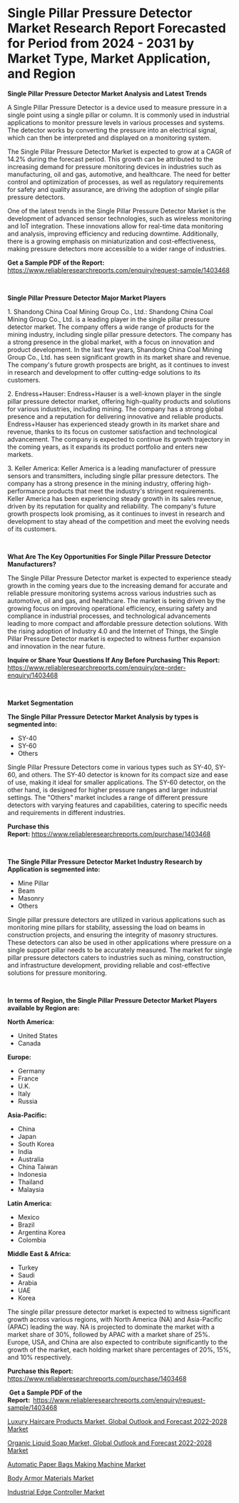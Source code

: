 <p><h1>Single Pillar Pressure Detector Market Research Report Forecasted for Period from 2024 -  2031 by Market Type, Market Application, and Region</h1></p><p><strong>Single Pillar Pressure Detector Market Analysis and Latest Trends</strong></p>
<p><p>A Single Pillar Pressure Detector is a device used to measure pressure in a single point using a single pillar or column. It is commonly used in industrial applications to monitor pressure levels in various processes and systems. The detector works by converting the pressure into an electrical signal, which can then be interpreted and displayed on a monitoring system.</p><p>The Single Pillar Pressure Detector Market is expected to grow at a CAGR of 14.2% during the forecast period. This growth can be attributed to the increasing demand for pressure monitoring devices in industries such as manufacturing, oil and gas, automotive, and healthcare. The need for better control and optimization of processes, as well as regulatory requirements for safety and quality assurance, are driving the adoption of single pillar pressure detectors.</p><p>One of the latest trends in the Single Pillar Pressure Detector Market is the development of advanced sensor technologies, such as wireless monitoring and IoT integration. These innovations allow for real-time data monitoring and analysis, improving efficiency and reducing downtime. Additionally, there is a growing emphasis on miniaturization and cost-effectiveness, making pressure detectors more accessible to a wider range of industries.</p></p>
<p><strong>Get a Sample PDF of the Report:&nbsp;</strong> <a href="https://www.reliableresearchreports.com/enquiry/request-sample/1403468">https://www.reliableresearchreports.com/enquiry/request-sample/1403468</a></p>
<p>&nbsp;</p>
<p><strong>Single Pillar Pressure Detector Major Market Players</strong></p>
<p><p>1. Shandong China Coal Mining Group Co., Ltd.: Shandong China Coal Mining Group Co., Ltd. is a leading player in the single pillar pressure detector market. The company offers a wide range of products for the mining industry, including single pillar pressure detectors. The company has a strong presence in the global market, with a focus on innovation and product development. In the last few years, Shandong China Coal Mining Group Co., Ltd. has seen significant growth in its market share and revenue. The company's future growth prospects are bright, as it continues to invest in research and development to offer cutting-edge solutions to its customers.</p><p>2. Endress+Hauser: Endress+Hauser is a well-known player in the single pillar pressure detector market, offering high-quality products and solutions for various industries, including mining. The company has a strong global presence and a reputation for delivering innovative and reliable products. Endress+Hauser has experienced steady growth in its market share and revenue, thanks to its focus on customer satisfaction and technological advancement. The company is expected to continue its growth trajectory in the coming years, as it expands its product portfolio and enters new markets.</p><p>3. Keller America: Keller America is a leading manufacturer of pressure sensors and transmitters, including single pillar pressure detectors. The company has a strong presence in the mining industry, offering high-performance products that meet the industry's stringent requirements. Keller America has been experiencing steady growth in its sales revenue, driven by its reputation for quality and reliability. The company's future growth prospects look promising, as it continues to invest in research and development to stay ahead of the competition and meet the evolving needs of its customers.</p></p>
<p>&nbsp;</p>
<p><strong>What Are The Key Opportunities For Single Pillar Pressure Detector Manufacturers?</strong></p>
<p><p>The Single Pillar Pressure Detector market is expected to experience steady growth in the coming years due to the increasing demand for accurate and reliable pressure monitoring systems across various industries such as automotive, oil and gas, and healthcare. The market is being driven by the growing focus on improving operational efficiency, ensuring safety and compliance in industrial processes, and technological advancements leading to more compact and affordable pressure detection solutions. With the rising adoption of Industry 4.0 and the Internet of Things, the Single Pillar Pressure Detector market is expected to witness further expansion and innovation in the near future.</p></p>
<p><strong>Inquire or Share Your Questions If Any Before Purchasing This Report:</strong> <a href="https://www.reliableresearchreports.com/enquiry/pre-order-enquiry/1403468">https://www.reliableresearchreports.com/enquiry/pre-order-enquiry/1403468</a></p>
<p>&nbsp;</p>
<p><strong>Market Segmentation</strong></p>
<p><strong>The Single Pillar Pressure Detector Market Analysis by types is segmented into:</strong></p>
<p><ul><li>SY-40</li><li>SY-60</li><li>Others</li></ul></p>
<p><p>Single Pillar Pressure Detectors come in various types such as SY-40, SY-60, and others. The SY-40 detector is known for its compact size and ease of use, making it ideal for smaller applications. The SY-60 detector, on the other hand, is designed for higher pressure ranges and larger industrial settings. The "Others" market includes a range of different pressure detectors with varying features and capabilities, catering to specific needs and requirements in different industries.</p></p>
<p><strong>Purchase this Report:&nbsp;</strong><a href="https://www.reliableresearchreports.com/purchase/1403468">https://www.reliableresearchreports.com/purchase/1403468</a></p>
<p>&nbsp;</p>
<p><strong>The Single Pillar Pressure Detector Market Industry Research by Application is segmented into:</strong></p>
<p><ul><li>Mine Pillar</li><li>Beam</li><li>Masonry</li><li>Others</li></ul></p>
<p><p>Single pillar pressure detectors are utilized in various applications such as monitoring mine pillars for stability, assessing the load on beams in construction projects, and ensuring the integrity of masonry structures. These detectors can also be used in other applications where pressure on a single support pillar needs to be accurately measured. The market for single pillar pressure detectors caters to industries such as mining, construction, and infrastructure development, providing reliable and cost-effective solutions for pressure monitoring.</p></p>
<p>&nbsp;</p>
<p><strong>In terms of Region, the Single Pillar Pressure Detector Market Players available by Region are:</strong></p>
<p>
    <p> <strong> North America: </strong>
        <ul>
            <li>United States</li>
            <li>Canada</li>
        </ul>
        </p> 
    <p> <strong> Europe: </strong>
        <ul>
            <li>Germany</li>
            <li>France</li>
            <li>U.K.</li>
            <li>Italy</li>
            <li>Russia</li>
        </ul>
        </p> 
    <p> <strong> Asia-Pacific: </strong>
        <ul>
            <li>China</li>
            <li>Japan</li>
            <li>South Korea</li>
            <li>India</li>
            <li>Australia</li>
            <li>China Taiwan</li>
            <li>Indonesia</li>
            <li>Thailand</li>
            <li>Malaysia</li>
        </ul>
        </p> 
    <p> <strong> Latin America: </strong>
        <ul>
            <li>Mexico</li>
            <li>Brazil</li>
            <li>Argentina Korea</li>
            <li>Colombia</li>
        </ul>
        </p> 
    <p> <strong> Middle East & Africa: </strong>
        <ul>
            <li>Turkey</li>
            <li>Saudi</li>
            <li>Arabia</li>
            <li>UAE</li>
            <li>Korea</li>
        </ul>
    </p>
    </p>
<p><p>The single pillar pressure detector market is expected to witness significant growth across various regions, with North America (NA) and Asia-Pacific (APAC) leading the way. NA is projected to dominate the market with a market share of 30%, followed by APAC with a market share of 25%. Europe, USA, and China are also expected to contribute significantly to the growth of the market, each holding market share percentages of 20%, 15%, and 10% respectively.</p></p>
<p><strong>Purchase this Report: </strong><a href="https://www.reliableresearchreports.com/purchase/1403468">https://www.reliableresearchreports.com/purchase/1403468</a></p>
<p>&nbsp;<strong>Get a Sample PDF of the Report:&nbsp;&nbsp;</strong><a href="https://www.reliableresearchreports.com/enquiry/request-sample/1403468">https://www.reliableresearchreports.com/enquiry/request-sample/1403468</a></p>
<p><strong></strong></p>
<p><p><a href="https://iodized-pantydraco-05c.notion.site/Luxury-Haircare-Products-Market-Global-Outlook-and-Forecast-2022-2028-Market-Share-Market-New-Tre-3b3a32ca3aa54b5b876b7fc2c9acbb6e">Luxury Haircare Products Market, Global Outlook and Forecast 2022-2028 Market</a></p><p><a href="https://zircon-bluebell-299.notion.site/Organic-Liquid-Soap-Market-Global-Outlook-and-Forecast-2022-2028-Market-Size-Global-Industry-Overv-668ffefb6ed84df59d2d2d8b2f42da4b">Organic Liquid Soap Market, Global Outlook and Forecast 2022-2028 Market</a></p><p><a href="https://github.com/zjyglelu/Market-Research-Report-List-1/blob/main/automatic-paper-bags-making-machine-market.md">Automatic Paper Bags Making Machine Market</a></p><p><a href="https://view.publitas.com/reportprime-1/body-armor-materials-market-size-growth-and-forecast-from-2024-2031/">Body Armor Materials Market</a></p><p><a href="https://github.com/elizabethdagraca/Market-Research-Report-List-2/blob/main/industrial-edge-controller-market.md">Industrial Edge Controller Market</a></p></p>